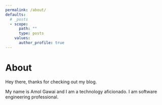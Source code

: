 ```yaml
---
permalink: /about/
defaults:
  # _posts
  - scope:
      path: ""
      type: posts
    values:
      author_profile: true
---
```

# About

Hey there, thanks for checking out my blog.

My name is Amol Gawai and I am a technology aficionado. I am software engineering professional.
